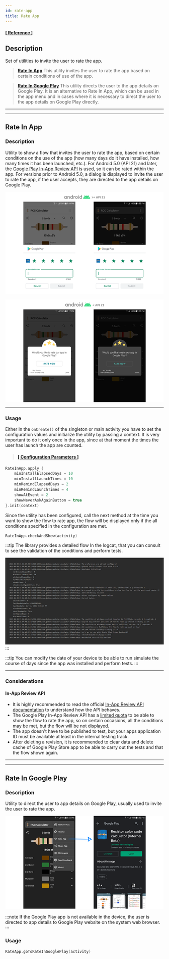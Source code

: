 ```yaml
---
id: rate-app
title: Rate App
---
```


#### <a href="../reference/androidutils/com.jeovanimartinez.androidutils.reviews/-rate-app/index.html" target="_blank"><b>[ Reference ]</b></a>

## Description

Set of utilities to invite the user to rate the app.

> [**Rate In App**](#rate-in-app) This utility invites the user to rate the app based on certain conditions of use of the app.

> [**Rate In Google Play**](#rate-in-google-play) This utility directs the user to the app details on Google Play. It is an alternative to Rate In App,
> which can be used in the app menu and in cases where it is necessary to direct the user to the app details on Google Play directly.

---
---

## Rate In App

### Description

Utility to show a flow that invites the user to rate the app, based on certain conditions on the use of the app (how many days do it have installed, 
how many times it has been launched, etc.). For Android 5.0 (API 21) and later, the [Google Play In-App Review API](https://developer.android.com/guide/playcore/in-app-review) 
is used, so it can be rated within the app. For versions prior to Android 5.0, a dialog is displayed to invite the user to rate the app, if the user 
accepts, they are directed to the app details on Google Play.

![img](../img/rate-app/rate-app-img1.png)

![img](../img/rate-app/rate-app-img2.png)

---

### Usage

Either In the `onCreate()` of the singleton or main activity you have to set the configuration values and initialize the utility by passing a context. 
It is very important to do it only once in the app, since at that moment the times the user has launch the app  are counted.

> #### <a href="../reference/androidutils/com.jeovanimartinez.androidutils.reviews/-rate-app/index.html" target="_blank"><b>[ Configuration Parameters  ]</b></a>

```kotlin
RateInApp.apply {
    minInstallElapsedDays = 10
    minInstallLaunchTimes = 10
    minRemindElapsedDays = 2
    minRemindLaunchTimes = 4
    showAtEvent = 2
    showNeverAskAgainButton = true
}.init(context)
```

Since the utility has been configured, call the next method at the time you want to show the flow to rate app, the flow will be displayed only if the 
all conditions specified in the configuration are met.
```kotlin
RateInApp.checkAndShow(activity)
```

:::tip
The library provides a detailed flow In the logcat, that you can consult to see the validation of the conditions and perform tests.

![img](../img/rate-app/rate-app-img3.png)
:::

:::tip
You can modify the date of your device to be able to run simulate the course of days since the app was installed and perform tests.
:::

---

### Considerations

#### In-App Review API

- It is highly recommended to read the official [In-App Review API documentation](https://developer.android.com/guide/playcore/in-app-review) to 
understand how the API behaves.
- The Google Play In-App Review API has a [limited quota](https://developer.android.com/guide/playcore/in-app-review#quotas) to be able to show the 
flow to rate the app, so on certain occasions, all the conditions may be met, but the flow will be not displayed.
- The app doesn't have to be published to test, but your apps application ID must be available at least in the internal testing track.
- After deleting a revision, it is recommended to clear data and delete cache of Google Play Store app to be able to carry out the tests and that the 
flow shown again.

---
---

## Rate In Google Play

### Description

Utility to direct the user to app details on Google Play, usually used to invite the user to rate the app.

![img](../img/rate-app/rate-app-img4.png)

:::note
If the Google Play app is not available in the device, the user is directed to app details to Google Play website on the system web browser.
:::

### Usage

```kotlin
RateApp.goToRateInGooglePlay(activity)
```
